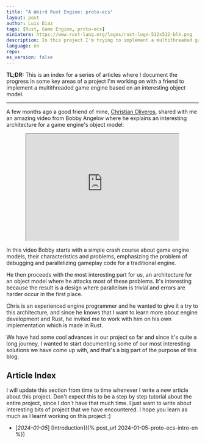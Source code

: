 ```yaml
---
title: "A Weird Rust Engine: proto-ecs" 
layout: post
author: Luis Diaz
tags: [Rust, Game Engine, proto-ecs]
miniature: https://www.rust-lang.org/logos/rust-logo-512x512-blk.png
description: In this project I'm trying to implement a multithreaded game engine in Rust following Bobby Angelov's object model. This is the index post where I keep track of our progress!
language: en
repo: 
es_version: false
---
```


**TL;DR:** This is an index for a series of articles where I document the progress in some key areas of a project I'm working on with a friend to implement a multithreaded game engine based on an interesting object model. 

---

A few months ago a good friend of mine, [Christian Oliveros](https://github.com/maniatic0), shared with me an amazing video from Bobby Angelov where he explains an interesting architecture for a game engine's object model:

<iframe width="400px" height="280px" style="display: block;
  margin-left: auto;
  margin-right: auto;
  "
src="https://www.youtube.com/embed/jjEsB611kxs">
</iframe> 

In this video Bobby starts with a simple crash course about game engine models, their characteristics and problems, emphasizing the problem of debugging and parallelizing gameplay code for a traditional engine. 

He then proceeds with the most interesting part for us, an architecture for an object model where he attacks most of these problems. It's interesting because the result is a design where parallelism is trivial and errors are harder occur in the first place. 

Chris is an experienced engine programmer and he wanted to give it a try to this architecture, and since he knows that I want to learn more about engine development and Rust, he invited me to work with him on his own implementation which is made in Rust. 

We have had some cool advances in our project so far and since it's quite a long journey, I wanted to start documenting some of our most interesting solutions we have come up with, and that's a big part of the purpose of this blog. 

## Article Index

I will update this section from time to time whenever I write a new article about this project. Don't expect this to be a step by step tutorial about the entire project, since I don't have that much time. I just want to write about interesting bits of project that we have encountered. I hope you learn as much as I learnt working on this project :)


* [*2024-01-05*] [Introduction]({% post_url 2024-01-05-proto-ecs-intro-en %})
